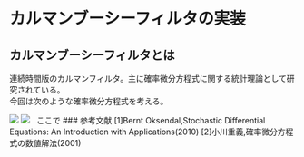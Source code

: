 # カルマンブーシーフィルタの実装
## カルマンブーシーフィルタとは
連続時間版のカルマンフィルタ。主に確率微分方程式に関する統計理論として研究されている。   
今回は次のような確率微分方程式を考える。  
  
<img src="https://latex.codecogs.com/gif.latex?dX_t=FX_t&space;dt&plus;C&space;dW_t" />
<img src="https://latex.codecogs.com/gif.latex?dY_t=GX_t&space;dt&plus;D&space;dW^*_t" />
  
ここで
### 参考文献
[1]Bernt Oksendal,Stochastic Differential Equations: An Introduction with Applications(2010)  
[2]小川重義,確率微分方程式の数値解法(2001)

